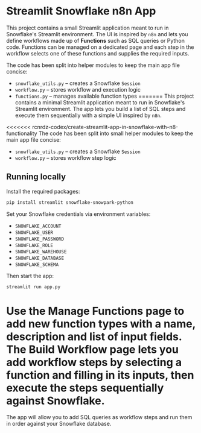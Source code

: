 # Streamlit Snowflake n8n App

This project contains a small Streamlit application meant to run in
Snowflake's Streamlit environment. The UI is inspired by `n8n` and lets
you define workflows made up of **Functions** such as SQL queries or
Python code. Functions can be managed on a dedicated page and each step
in the workflow selects one of these functions and supplies the required
inputs.

The code has been split into helper modules to keep the main app file
concise:

- `snowflake_utils.py` – creates a Snowflake `Session`
- `workflow.py` – stores workflow and execution logic
- `functions.py` – manages available function types
=======
This project contains a minimal Streamlit application meant to run in
Snowflake's Streamlit environment. The app lets you build a list of SQL
steps and execute them sequentially with a simple UI inspired by `n8n`.

 <<<<<<< rcnrdz-codex/create-streamlit-app-in-snowflake-with-n8-functionality
The code has been split into small helper modules to keep the main app
file concise:

- `snowflake_utils.py` – creates a Snowflake `Session`
- `workflow.py` – stores workflow step logic




## Running locally

Install the required packages:

```bash
pip install streamlit snowflake-snowpark-python
```

Set your Snowflake credentials via environment variables:

- `SNOWFLAKE_ACCOUNT`
- `SNOWFLAKE_USER`
- `SNOWFLAKE_PASSWORD`
- `SNOWFLAKE_ROLE`
- `SNOWFLAKE_WAREHOUSE`
- `SNOWFLAKE_DATABASE`
- `SNOWFLAKE_SCHEMA`

Then start the app:

```bash
streamlit run app.py
```


Use the **Manage Functions** page to add new function types with a name,
description and list of input fields. The **Build Workflow** page lets
you add workflow steps by selecting a function and filling in its
inputs, then execute the steps sequentially against Snowflake.
=======
The app will allow you to add SQL queries as workflow steps and run them
in order against your Snowflake database.

